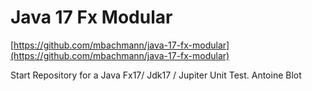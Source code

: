 # Java 17 Fx Modular

[https://github.com/mbachmann/java-17-fx-modular](https://github.com/mbachmann/java-17-fx-modular)

Start Repository for a Java Fx17/ Jdk17 / Jupiter Unit Test.
Antoine Blot


